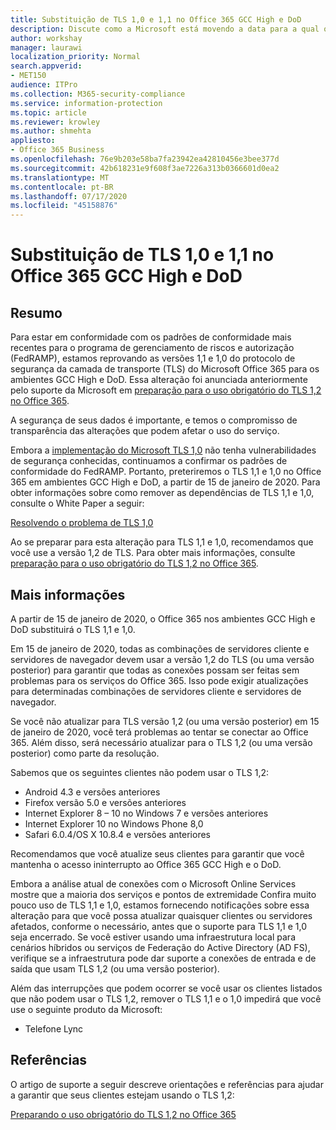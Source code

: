 ```yaml
---
title: Substituição de TLS 1,0 e 1,1 no Office 365 GCC High e DoD
description: Discute como a Microsoft está movendo a data para a qual o suporte do TLS 1,1 e 1,0 nos ambientes GCC High e DoD no Office 365 e se prepara para usar o TLS 1,2.
author: workshay
manager: laurawi
localization_priority: Normal
search.appverid:
- MET150
audience: ITPro
ms.collection: M365-security-compliance
ms.service: information-protection
ms.topic: article
ms.reviewer: krowley
ms.author: shmehta
appliesto:
- Office 365 Business
ms.openlocfilehash: 76e9b203e58ba7fa23942ea42810456e3bee377d
ms.sourcegitcommit: 42b618231e9f608f3ae7226a313b0366601d0ea2
ms.translationtype: MT
ms.contentlocale: pt-BR
ms.lasthandoff: 07/17/2020
ms.locfileid: "45158876"
---
```

# <a name="deprecating-tls-10-and-11-in-office-365-gcc-high-and-dod"></a>Substituição de TLS 1,0 e 1,1 no Office 365 GCC High e DoD

## <a name="summary"></a>Resumo

Para estar em conformidade com os padrões de conformidade mais recentes para o programa de gerenciamento de riscos e autorização (FedRAMP), estamos reprovando as versões 1,1 e 1,0 do protocolo de segurança da camada de transporte (TLS) do Microsoft Office 365 para os ambientes GCC High e DoD. Essa alteração foi anunciada anteriormente pelo suporte da Microsoft em [preparação para o uso obrigatório do TLS 1,2 no Office 365](https://support.microsoft.com/help/4057306/preparing-for-tls-1-2-in-office-365).

A segurança de seus dados é importante, e temos o compromisso de transparência das alterações que podem afetar o uso do serviço.

Embora a [implementação do Microsoft TLS 1,0](https://support.microsoft.com/help/3117336) não tenha vulnerabilidades de segurança conhecidas, continuamos a confirmar os padrões de conformidade do FedRAMP. Portanto, preteriremos o TLS 1,1 e 1,0 no Office 365 em ambientes GCC High e DoD, a partir de 15 de janeiro de 2020. Para obter informações sobre como remover as dependências de TLS 1,1 e 1,0, consulte o White Paper a seguir:

[Resolvendo o problema de TLS 1,0](https://www.microsoft.com/download/details.aspx?id=55266)

Ao se preparar para esta alteração para TLS 1,1 e 1,0, recomendamos que você use a versão 1,2 de TLS. Para obter mais informações, consulte [preparação para o uso obrigatório do TLS 1,2 no Office 365](https://support.microsoft.com/help/4057306/preparing-for-tls-1-2-in-office-365).

## <a name="more-information"></a>Mais informações

A partir de 15 de janeiro de 2020, o Office 365 nos ambientes GCC High e DoD substituirá o TLS 1,1 e 1,0.

Em 15 de janeiro de 2020, todas as combinações de servidores cliente e servidores de navegador devem usar a versão 1,2 do TLS (ou uma versão posterior) para garantir que todas as conexões possam ser feitas sem problemas para os serviços do Office 365. Isso pode exigir atualizações para determinadas combinações de servidores cliente e servidores de navegador.

Se você não atualizar para TLS versão 1,2 (ou uma versão posterior) em 15 de janeiro de 2020, você terá problemas ao tentar se conectar ao Office 365. Além disso, será necessário atualizar para o TLS 1,2 (ou uma versão posterior) como parte da resolução.

Sabemos que os seguintes clientes não podem usar o TLS 1,2:

- Android 4.3 e versões anteriores
- Firefox versão 5.0 e versões anteriores
- Internet Explorer 8 – 10 no Windows 7 e versões anteriores
- Internet Explorer 10 no Windows Phone 8,0
- Safari 6.0.4/OS X 10.8.4 e versões anteriores

Recomendamos que você atualize seus clientes para garantir que você mantenha o acesso ininterrupto ao Office 365 GCC High e o DoD.

Embora a análise atual de conexões com o Microsoft Online Services mostre que a maioria dos serviços e pontos de extremidade Confira muito pouco uso de TLS 1,1 e 1,0, estamos fornecendo notificações sobre essa alteração para que você possa atualizar quaisquer clientes ou servidores afetados, conforme o necessário, antes que o suporte para TLS 1,1 e 1,0 seja encerrado. Se você estiver usando uma infraestrutura local para cenários híbridos ou serviços de Federação do Active Directory (AD FS), verifique se a infraestrutura pode dar suporte a conexões de entrada e de saída que usam TLS 1,2 (ou uma versão posterior).

Além das interrupções que podem ocorrer se você usar os clientes listados que não podem usar o TLS 1,2, remover o TLS 1,1 e o 1,0 impedirá que você use o seguinte produto da Microsoft:

- Telefone Lync

## <a name="references"></a>Referências

O artigo de suporte a seguir descreve orientações e referências para ajudar a garantir que seus clientes estejam usando o TLS 1,2:

[Preparando o uso obrigatório do TLS 1,2 no Office 365](https://support.microsoft.com/help/4057306/preparing-for-tls-1-2-in-office-365)
